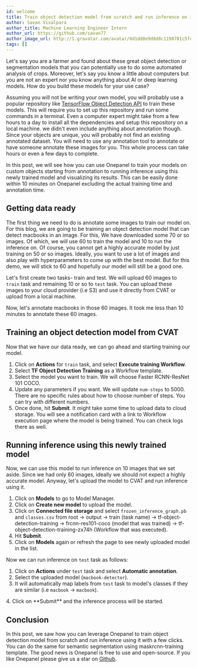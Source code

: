 ```yaml
---
id: welcome
title: Train object detection model from scratch and run inference on it in 10 minutes
author: Savan Visalpara
author_title: Machine Learning Engineer Intern
author_url: https://github.com/savan77
author_image_url: http://1.gravatar.com/avatar/0d1dd8e9d8d8c1198781c5fe8af36184
tags: []
---
```


Let's say you are a farmer and found about these great object detection or segmentation models that you can potentially use to do some automated analysis of crops. Moreover, let's say you know a little about computers but you are not an expert nor you know anything about AI or deep learning models. How do you build these models for your use case? 

Assuming you will not be writing your own model, you will probably use a popular repository like [TensorFlow Object Detection API](https://github.com/tensorflow/models/tree/master/research/object_detection) to train these models. This will require you to set up this repository and run some commands in a terminal. Even a computer expert might take from a few hours to a day to install all the dependencies and setup this repository on a local machine. we didn't even include anything about annotation though. Since your objects are unique, you will probably not find an existing annotated dataset. You will need to use any annotation tool to annotate or have someone annotate these images for you. This whole process can take hours or even a few days to complete. 

In this post, we will see how you can use Onepanel to train your models on custom objects starting from annotation to running inference using this newly trained model and visualizing its results. This can be easily done within 10 minutes on Onepanel excluding the actual training time and annotation time.

## Getting data ready
The first thing we need to do is annotate some images to train our model on. For this blog, we are going to be training an object detection model that can detect macbooks in an image. For this, We have downloaded some 70 or so images. Of which, we will use 60 to train the model and 10 to run the inference on. Of course, you cannot get a highly accurate model by just training on 50 or so images. Ideally, you want to use a lot of images and also play with hyperparameters to come up with the best model. But for this demo, we will stick to 60 and hopefully our model will still be a good one.

<images-sample-macbook-images>

Let's first create two tasks- train and test. We will upload 60 images to `train` task and remaining 10 or so to `test` task. You can upload these images to your cloud provider (i.e S3) and use it directly from CVAT or upload from a local machine. 

<image-task-train-creating>

Now, let's annotate macbooks in those 60 images. It took me less than 10 minutes to annotate these 60 images.

## Training an object detection model from CVAT
Now that we have our data ready, we can go ahead and starting training our model. 

1. Click on **Actions** for `train` task, and select **Execute training Workflow**. 
2. Select **TF Object Detection Training** as a Workflow template. <image-workflow-popup>
3. Select the model you want to train. We will choose Faster RCNN-ResNet 101 COCO.
4. Update any parameters if you want. We will update `num-steps` to 5000. There are no specific rules about how to choose number of steps. You can try with different numbers.
5. Once done, hit **Submit**. It might take some time to upload data to cloud storage. You will see a notification card with a link to Workflow execution page where the model is being trained. You can check logs there as well.<image-workflow-execution>

## Running inference using this newly trained model
Now, we can use this model to run inference on 10 images that we set aside. Since we had only 60 images, ideally we should not expect a highly accurate model. Anyway, let's upload the model to CVAT and run inference using it.

1. Click on **Models** to go to Model Manager.
2. Click on **Create new model** to upload the model.
3. Click on **Connected file storage** and select `frozen_inference_graph.pb` and `classes.csv` from root -> output -> train (task name) -> tf-object-detection-training -> frcnn-res101-coco (model that was trained) -> tf-object-detection-training-zx74h (Workflow that was executed).
4. Hit **Submit**.
5. Click on **Models** again or refresh the page to see newly uploaded model in the list.

<image-upload>

Now we can run inference on `test` task as follows:

1. Click on **Actions** under `test` task and select **Automatic annotation**.
2. Select the uploaded model (`macbook-detector`).
3. It will automatically map labels from `test` task to model's classes if they are similar (i.e `macbook` -> `macbook`).
<image-mapping>
4. Click on **Submit** and the inference process will be started.
<image-inference-running>


## Conclusion
In this post, we saw how you can leverage Onepanel to train object detection model from scratch and run inference using it with a few clicks. You can do the same for semantic segmentation using maskrcnn-training template. The good news is Onepanel is free to use and open-source. If you like Onepanel please give us a star on [Github](https://github.com/onepanelio/core).
